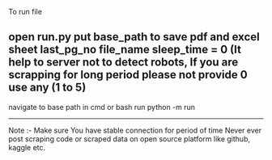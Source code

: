 To run file 

open run.py
put base_path to save pdf and excel sheet
last_pg_no
file_name
sleep_time = 0 (It help to server not to detect robots, If you are scrapping for long period please not provide 0 use any (1 to 5)
------------------------------------------------------------------------------------------
navigate to base path in cmd or bash
run python -m run

------------------------------------------------------------------------------------------
Note :- Make sure You have stable connection for period of time
	Never ever post scraping code or scraped data on open source platform like github, kaggle etc. 